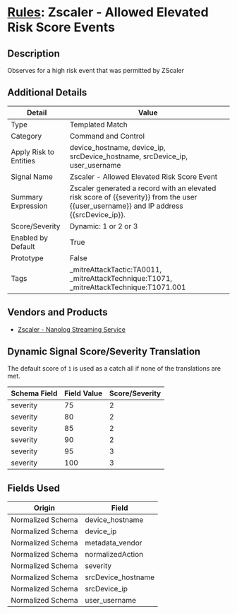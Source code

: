 # [Rules](README.md): Zscaler - Allowed Elevated Risk Score Events

## Description
Observes for a high risk event that was permitted by ZScaler

## Additional Details
|Detail|Value|
|----|----|
|Type|Templated Match|
|Category|Command and Control|
|Apply Risk to Entities|device_hostname, device_ip, srcDevice_hostname, srcDevice_ip, user_username|
|Signal Name|Zscaler - Allowed Elevated Risk Score Event|
|Summary Expression|Zscaler generated a record with an elevated risk score of {{severity}} from the user {{user_username}} and IP address {{srcDevice_ip}}.|
|Score/Severity|Dynamic: 1 or 2 or 3|
|Enabled by Default|True|
|Prototype|False|
|Tags|_mitreAttackTactic:TA0011, _mitreAttackTechnique:T1071, _mitreAttackTechnique:T1071.001|
## Vendors and Products
- [Zscaler - Nanolog Streaming Service](../products/6299d728-14f7-455e-85c5-ea8ec65a654a.md)


## Dynamic Signal Score/Severity Translation

The default score of `1` is used as a catch all if none of the translations are met.

|Schema Field|Field Value|Score/Severity|
|------------|-----------|--------------|
|severity|75|2|
|severity|80|2|
|severity|85|2|
|severity|90|2|
|severity|95|3|
|severity|100|3|
## Fields Used

|Origin|Field|
|----|----|
|Normalized Schema|device_hostname|
|Normalized Schema|device_ip|
|Normalized Schema|metadata_vendor|
|Normalized Schema|normalizedAction|
|Normalized Schema|severity|
|Normalized Schema|srcDevice_hostname|
|Normalized Schema|srcDevice_ip|
|Normalized Schema|user_username|


